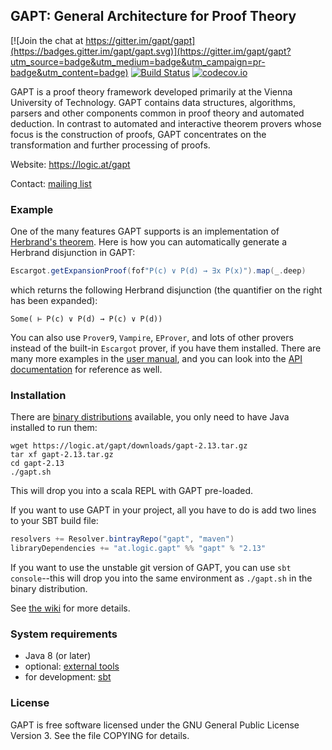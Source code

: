 <!---
vim:spell spelllang=en:
-->
## GAPT: General Architecture for Proof Theory

[![Join the chat at https://gitter.im/gapt/gapt](https://badges.gitter.im/gapt/gapt.svg)](https://gitter.im/gapt/gapt?utm_source=badge&utm_medium=badge&utm_campaign=pr-badge&utm_content=badge)
[![Build Status](https://travis-ci.org/gapt/gapt.svg?branch=master)](https://travis-ci.org/gapt/gapt) [![codecov.io](https://codecov.io/github/gapt/gapt/coverage.svg?branch=master)](https://codecov.io/github/gapt/gapt?branch=master)

GAPT is a proof theory framework developed primarily at the Vienna University
of Technology. GAPT contains data structures, algorithms, parsers and other
components common in proof theory and automated deduction. In contrast to
automated and interactive theorem provers whose focus is the construction of
proofs, GAPT concentrates on the transformation and further processing of
proofs.

Website: https://logic.at/gapt

Contact: [mailing list](https://groups.google.com/forum/#!forum/gapt-group)

### Example

One of the many features GAPT supports is an implementation of [Herbrand's
theorem](https://en.wikipedia.org/wiki/Herbrand%27s_theorem).  Here is how you can
automatically generate a Herbrand disjunction in GAPT:
```scala
Escargot.getExpansionProof(fof"P(c) ∨ P(d) → ∃x P(x)").map(_.deep)
```
which returns the following Herbrand disjunction (the quantifier on the right
has been expanded):
```
Some( ⊢ P(c) ∨ P(d) → P(c) ∨ P(d))
```

You can also use `Prover9`, `Vampire`, `EProver`, and lots of other provers
instead of the built-in `Escargot` prover, if you have them installed.
There are many more examples in the [user
manual](http://logic.at/gapt/downloads/gapt-user-manual.pdf), and you can look
into the [API documentation](http://logic.at/gapt/api/) for reference as well.

### Installation

There are [binary distributions](https://logic.at/gapt) available, you only
need to have Java installed to run them:
```
wget https://logic.at/gapt/downloads/gapt-2.13.tar.gz
tar xf gapt-2.13.tar.gz
cd gapt-2.13
./gapt.sh
```
This will drop you into a scala REPL with GAPT pre-loaded.

If you want to use GAPT in your project, all you have to do is add two lines to
your SBT build file:
```scala
resolvers += Resolver.bintrayRepo("gapt", "maven")
libraryDependencies += "at.logic.gapt" %% "gapt" % "2.13"
```

If you want to use the unstable git version of GAPT, you can use `sbt
console`--this will drop you into the same environment as `./gapt.sh` in the
binary distribution.

See [the wiki](https://github.com/gapt/gapt/wiki/Compiling-and-running-from-source)
for more details.

### System requirements

* Java 8 (or later)
* optional: [external tools](https://github.com/gapt/gapt/wiki/External-software)
* for development: [sbt](http://www.scala-sbt.org/)

### License

GAPT is free software licensed under the GNU General Public License Version 3.
See the file COPYING for details.
